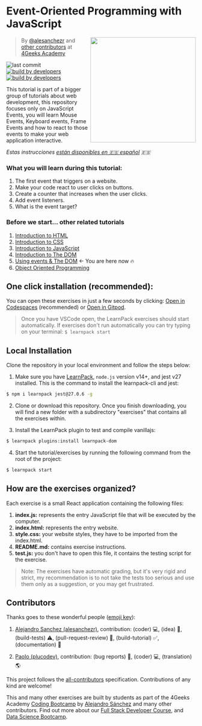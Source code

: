 # Event-Oriented Programming with JavaScript

<!-- hide -->
<a href="https://www.4geeksacademy.co"><img height="280" align="right" src="https://github.com/4GeeksAcademy/javascript-events-tutorial-exercises/blob/master/.learn/assets/badge.svg?raw=true"></a>

> By [@alesanchezr](https://twitter.com/alesanchezr) and [other contributors](https://github.com/4GeeksAcademy/javascript-events-tutorial-exercises/graphs/contributors) at [4Geeks Academy](https://4geeksacademy.co/)

![last commit](https://img.shields.io/github/last-commit/4geeksacademy/javascript-arrays-exercises-tutorial)
[![build by developers](https://img.shields.io/badge/build_by-Developers-blue)](https://breatheco.de)
[![build by developers](https://img.shields.io/twitter/follow/4geeksacademy?style=social&logo=twitter)](https://twitter.com/4geeksacademy)

This tutorial is part of a bigger group of tutorials about web development, this repository focuses only on JavaScript Events, you will learn Mouse Events, Keyboard events, Frame Events and how to react to those events to make your web application interactive.

*Estas instrucciones [están disponibles en 🇪🇸 español](https://github.com/4GeeksAcademy/javascript-events-tutorial-exercises/blob/master/README.es.md) :es:* 
<!-- endhide -->


### What you will learn during this tutorial:

1. The first event that triggers on a website.
2. Make your code react to user clicks on buttons.
3. Create a counter that increases when the user clicks.
4. Add event listeners.
5. What is the event target?

<!-- hide -->
### Before we start... other related tutorials

1. [Introduction to HTML](https://github.com/4GeeksAcademy/html-tutorial-exercises-course)
2. [Introduction to CSS](https://github.com/4GeeksAcademy/css-tutorial-exercises-course)
3. [Introduction to JavaScript](https://github.com/4GeeksAcademy/javascript-beginner-exercises-tutorial)
4. [Introduction to The DOM](https://github.com/4GeeksAcademy/javascript-dom-tutorial-exercises)
5. [Using events & The DOM](https://github.com/4GeeksAcademy/javascript-events-tutorial-exercises) ← You are here now 🔥
6. [Object Oriented Programming](https://github.com/4GeeksAcademy/object-oriented-javascript-tutorial-exercises)

## One click installation (recommended):

You can open these exercises in just a few seconds by clicking: [Open in Codespaces](https://codespaces.new/?repo=4GeeksAcademy/javascript-events-tutorial-exercises) (recommended) or [Open in Gitpod](https://gitpod.io#https://github.com/4GeeksAcademy/javascript-events-tutorial-exercises).

> Once you have VSCode open, the LearnPack exercises should start automatically. If exercises don't run automatically you can try typing on your terminal: `$ learnpack start`

## Local Installation

Clone the repository in your local environment and follow the steps below:

1) Make sure you have [LearnPack](https://github.com/learnpack/learnpack-cli), `node.js` version v14+, and jest v27 installed. This is the command to install the learnpack-cli and jest:

```bash
$ npm i learnpack jest@27.0.6 -g
```

2) Clone or download this repository. Once you finish downloading, you will find a new folder with a subdirectory "exercises" that contains all the exercises within.

3) Install the LearnPack plugin to test and compile vanillajs:

```bash
$ learnpack plugins:install learnpack-dom
```

4) Start the tutorial/exercises by running the following command from the root of the project:

```bash
$ learnpack start
```

<!-- endhide -->


## How are the exercises organized?

Each exercise is a small React application containing the following files:

1. **index.js:** represents the entry JavaScript file that will be executed by the computer.
1. **index.html:** represents the entry website.
1. **style.css:** your website styles, they have to be imported from the index.html.
2. **README.md:** contains exercise instructions.
3. **test.js:** you don't have to open this file, it contains the testing script for the exercise.

> Note: The exercises have automatic grading, but it's very rigid and strict, my recommendation is to not take the tests too serious and use them only as a suggestion, or you may get frustrated.

## Contributors

Thanks goes to these wonderful people ([emoji key](https://github.com/kentcdodds/all-contributors#emoji-key)):

1. [Alejandro Sanchez (alesanchezr)](https://github.com/alesanchezr), contribution: (coder) 💻, (idea) 🤔, (build-tests) ⚠️, (pull-request-review) 👀, (build-tutorial) ✅, (documentation) 📖

2. [Paolo (plucodev)](https://github.com/plucodev), contribution: (bug reports) 🐛, (coder) 💻, (translation) 🌎

This project follows the [all-contributors](https://github.com/kentcdodds/all-contributors) specification. Contributions of any kind are welcome!

This and many other exercises are built by students as part of the 4Geeks Academy [Coding Bootcamp](https://4geeksacademy.com/us/coding-bootcamp) by [Alejandro Sánchez](https://twitter.com/alesanchezr) and many other contributors. Find out more about our [Full Stack Developer Course](https://4geeksacademy.com/us/coding-bootcamps/part-time-full-stack-developer), and  [Data Science Bootcamp](https://4geeksacademy.com/us/coding-bootcamps/datascience-machine-learning).
